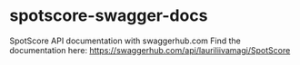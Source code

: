 # spotscore-swagger-docs
SpotScore API documentation with swaggerhub.com
Find the documentation here: https://swaggerhub.com/api/lauriliivamagi/SpotScore
